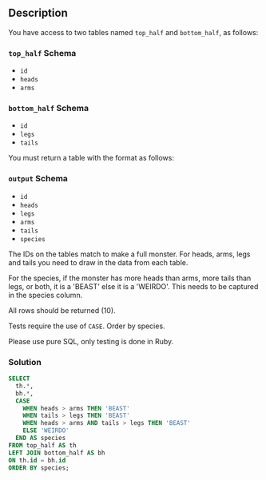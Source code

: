 ## Description

You have access to two tables named `top_half` and `bottom_half`, as follows:

### `top_half` Schema

- `id`
- `heads`
- `arms`

### `bottom_half` Schema

- `id`
- `legs`
- `tails`

You must return a table with the format as follows:

### `output` Schema

- `id`
- `heads`
- `legs`
- `arms`
- `tails`
- `species`

The IDs on the tables match to make a full monster. For heads, arms, legs and tails you need to draw in the data from each table.

For the species, if the monster has more heads than arms, more tails than legs, or both, it is a 'BEAST' else it is a 'WEIRDO'. This needs to be captured in the species column.

All rows should be returned (10).

Tests require the use of `CASE`. Order by species.

Please use pure SQL, only testing is done in Ruby.

### Solution

```sql
SELECT
  th.*,
  bh.*,
  CASE 
    WHEN heads > arms THEN 'BEAST'
    WHEN tails > legs THEN 'BEAST'
    WHEN heads > arms AND tails > legs THEN 'BEAST'
    ELSE 'WEIRDO'
  END AS species
FROM top_half AS th
LEFT JOIN bottom_half AS bh
ON th.id = bh.id
ORDER BY species;
```
